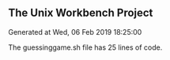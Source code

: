 ## The Unix Workbench Project

Generated at Wed, 06 Feb 2019 18:25:00 

The guessinggame.sh file has 25 lines of code.
